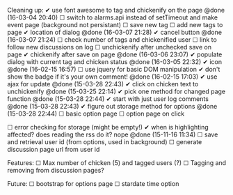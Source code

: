  Cleaning up:
 ✔ use font awesome to tag and chickenify on the page @done (16-03-04 20:40)
 ☐ switch to alarms.api instead of setTimeout and make event page (background not persistant)
 ☐ save new tag
 ☐ add new tags to page
 ✔ location of dialog @done (16-03-07 21:28)
 ✔ cancel button @done (16-03-07 21:24)
 ☐ check number of tags and chickenified user
 ☐ link to follow new discussions on log
 ☐ unchickenify after unchecked save on page
 ✔ chickenify after save on page @done (16-03-06 23:07)
 ✔ populate dialog with current tag and chicken status  @done (16-03-05 22:32)
 ✔ icon @done (16-02-15 16:57)
 ☐ use jquery for basic DOM manipulation 
 ✔ don't show the badge if it's your own comment! @done (16-02-15 17:03)
 ✔ use ajax for update @done (15-03-28 22:43)
 ✔ click on chicken text to unchickenify @done (15-03-25 22:14)
 ✔ pick one method for changed page function @done (15-03-28 22:44)
   ✔ start with just user log comments @done (15-03-28 22:43)
 ✔ figure out storage method for options @done (15-03-28 22:44)
 ☐ basic option page 
 ☐ option page on click

 ☐ error checking for storage (might be empty!)
 ✔ when is highlighting affected? does reading the rss do it?  nope @done (15-11-16 11:34)
 ☐ save and retrieval user id (from options, used in background)
 ☐ generate discussion page url from user id

Features:
 ☐ Max number of chicken (5) and tagged users (?)
 ☐ Tagging and removing from discussion pages?

Future:
 ☐ bootstrap for options page
 ☐ stardate time option
 